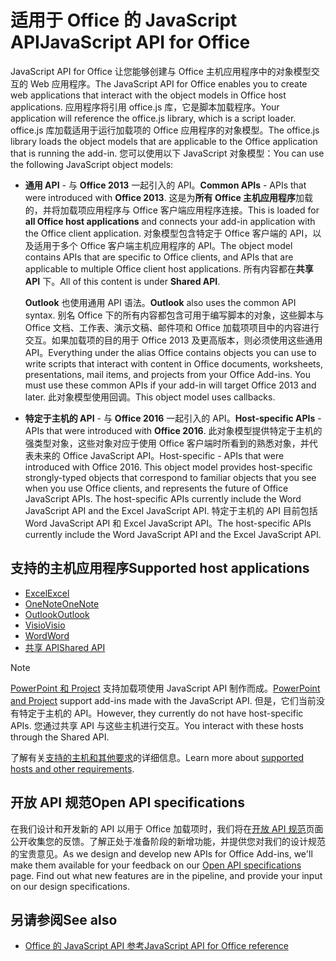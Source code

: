 # <a name="javascript-api-for-office"></a><span data-ttu-id="b7dc5-101">适用于 Office 的 JavaScript API</span><span class="sxs-lookup"><span data-stu-id="b7dc5-101">JavaScript API for Office</span></span>

<span data-ttu-id="b7dc5-102">JavaScript API for Office 让您能够创建与 Office 主机应用程序中的对象模型交互的 Web 应用程序。</span><span class="sxs-lookup"><span data-stu-id="b7dc5-102">The JavaScript API for Office enables you to create web applications that interact with the object models in Office host applications.</span></span> <span data-ttu-id="b7dc5-103">应用程序将引用 office.js 库，它是脚本加载程序。</span><span class="sxs-lookup"><span data-stu-id="b7dc5-103">Your application will reference the office.js library, which is a script loader.</span></span> <span data-ttu-id="b7dc5-104">office.js 库加载适用于运行加载项的 Office 应用程序的对象模型。</span><span class="sxs-lookup"><span data-stu-id="b7dc5-104">The office.js library loads the object models that are applicable to the Office application that is running the add-in.</span></span> <span data-ttu-id="b7dc5-105">您可以使用以下 JavaScript 对象模型：</span><span class="sxs-lookup"><span data-stu-id="b7dc5-105">You can use the following JavaScript object models:</span></span>

- <span data-ttu-id="b7dc5-106">**通用 API** - 与 **Office 2013** 一起引入的 API。</span><span class="sxs-lookup"><span data-stu-id="b7dc5-106">**Common APIs** - APIs that were introduced with **Office 2013**.</span></span> <span data-ttu-id="b7dc5-107">这是为**所有 Office 主机应用程序**加载的，并将加载项应用程序与 Office 客户端应用程序连接。</span><span class="sxs-lookup"><span data-stu-id="b7dc5-107">This is loaded for **all Office host applications** and connects your add-in application with the Office client application.</span></span> <span data-ttu-id="b7dc5-108">对象模型包含特定于 Office 客户端的 API，以及适用于多个 Office 客户端主机应用程序的 API。</span><span class="sxs-lookup"><span data-stu-id="b7dc5-108">The object model contains APIs that are specific to Office clients, and APIs that are applicable to multiple Office client host applications.</span></span> <span data-ttu-id="b7dc5-109">所有内容都在**共享 API** 下。</span><span class="sxs-lookup"><span data-stu-id="b7dc5-109">All of this content is under **Shared API**.</span></span> 

  <span data-ttu-id="b7dc5-110">**Outlook** 也使用通用 API 语法。</span><span class="sxs-lookup"><span data-stu-id="b7dc5-110">**Outlook** also uses the common API syntax.</span></span> <span data-ttu-id="b7dc5-111">别名 Office 下的所有内容都包含可用于编写脚本的对象，这些脚本与Office 文档、工作表、演示文稿、邮件项和 Office 加载项项目中的内容进行交互。如果加载项的目的用于 Office 2013 及更高版本，则必须使用这些通用 API。</span><span class="sxs-lookup"><span data-stu-id="b7dc5-111">Everything under the alias Office contains objects you can use to write scripts that interact with content in Office documents, worksheets, presentations, mail items, and projects from your Office Add-ins. You must use these common APIs if your add-in will target Office 2013 and later.</span></span> <span data-ttu-id="b7dc5-112">此对象模型使用回调。</span><span class="sxs-lookup"><span data-stu-id="b7dc5-112">This object model uses callbacks.</span></span>

- <span data-ttu-id="b7dc5-113">**特定于主机的 API** - 与 **Office 2016** 一起引入的 API。</span><span class="sxs-lookup"><span data-stu-id="b7dc5-113">**Host-specific APIs** - APIs that were introduced with **Office 2016**.</span></span> <span data-ttu-id="b7dc5-114">此对象模型提供特定于主机的强类型对象，这些对象对应于使用 Office 客户端时所看到的熟悉对象，并代表未来的 Office JavaScript API。</span><span class="sxs-lookup"><span data-stu-id="b7dc5-114">Host-specific - APIs that were introduced with Office 2016. This object model provides host-specific strongly-typed objects that correspond to familiar objects that you see when you use Office clients, and represents the future of Office JavaScript APIs. The host-specific APIs currently include the Word JavaScript API and the Excel JavaScript API.</span></span> <span data-ttu-id="b7dc5-115">特定于主机的 API 目前包括 Word JavaScript API 和 Excel JavaScript API。</span><span class="sxs-lookup"><span data-stu-id="b7dc5-115">The host-specific APIs currently include the Word JavaScript API and the Excel JavaScript API.</span></span>

## <a name="supported-host-applications"></a><span data-ttu-id="b7dc5-116">支持的主机应用程序</span><span class="sxs-lookup"><span data-stu-id="b7dc5-116">Supported host applications</span></span>

- [<span data-ttu-id="b7dc5-117">Excel</span><span class="sxs-lookup"><span data-stu-id="b7dc5-117">Excel</span></span>](overview/excel-add-ins-reference-overview.md)
- [<span data-ttu-id="b7dc5-118">OneNote</span><span class="sxs-lookup"><span data-stu-id="b7dc5-118">OneNote</span></span>](overview/onenote-add-ins-javascript-reference.md)
- [<span data-ttu-id="b7dc5-119">Outlook</span><span class="sxs-lookup"><span data-stu-id="b7dc5-119">Outlook</span></span>](requirement-sets/outlook-api-requirement-sets.md)
- [<span data-ttu-id="b7dc5-120">Visio</span><span class="sxs-lookup"><span data-stu-id="b7dc5-120">Visio</span></span>](overview/visio-javascript-reference-overview.md)
- [<span data-ttu-id="b7dc5-121">Word</span><span class="sxs-lookup"><span data-stu-id="b7dc5-121">Word</span></span>](overview/word-add-ins-reference-overview.md)
- [<span data-ttu-id="b7dc5-122">共享 API</span><span class="sxs-lookup"><span data-stu-id="b7dc5-122">Shared API</span></span>](requirement-sets/office-add-in-requirement-sets.md)

> [!NOTE] 
> <span data-ttu-id="b7dc5-123">[PowerPoint 和 Project](requirement-sets/powerpoint-and-project-note.md) 支持加载项使用 JavaScript API 制作而成。</span><span class="sxs-lookup"><span data-stu-id="b7dc5-123">[PowerPoint and Project](requirement-sets/powerpoint-and-project-note.md) support add-ins made with the JavaScript API.</span></span> <span data-ttu-id="b7dc5-124">但是，它们当前没有特定于主机的 API。</span><span class="sxs-lookup"><span data-stu-id="b7dc5-124">However, they currently do not have host-specific APIs.</span></span> <span data-ttu-id="b7dc5-125">您通过共享 API 与这些主机进行交互。</span><span class="sxs-lookup"><span data-stu-id="b7dc5-125">You interact with these hosts through the Shared API.</span></span>

<span data-ttu-id="b7dc5-126">了解有关[支持的主机和其他要求](https://docs.microsoft.com/office/dev/add-ins/concepts/requirements-for-running-office-add-ins)的详细信息。</span><span class="sxs-lookup"><span data-stu-id="b7dc5-126">Learn more about [supported hosts and other requirements](https://docs.microsoft.com/office/dev/add-ins/concepts/requirements-for-running-office-add-ins).</span></span>

## <a name="open-api-specifications"></a><span data-ttu-id="b7dc5-127">开放 API 规范</span><span class="sxs-lookup"><span data-stu-id="b7dc5-127">Open API specifications</span></span>

<span data-ttu-id="b7dc5-p106">在我们设计和开发新的 API 以用于 Office 加载项时，我们将在[开放 API 规范](openspec.md)页面公开收集您的反馈。了解正处于准备阶段的新增功能，并提供您对我们的设计规范的宝贵意见。</span><span class="sxs-lookup"><span data-stu-id="b7dc5-p106">As we design and develop new APIs for Office Add-ins, we'll make them available for your feedback on our [Open API specifications](openspec.md) page. Find out what new features are in the pipeline, and provide your input on our design specifications.</span></span>

## <a name="see-also"></a><span data-ttu-id="b7dc5-130">另请参阅</span><span class="sxs-lookup"><span data-stu-id="b7dc5-130">See also</span></span>

- [<span data-ttu-id="b7dc5-131">Office 的 JavaScript API 参考</span><span class="sxs-lookup"><span data-stu-id="b7dc5-131">JavaScript API for Office reference</span></span>](https://docs.microsoft.com/javascript/api/overview/office?view=office-js)